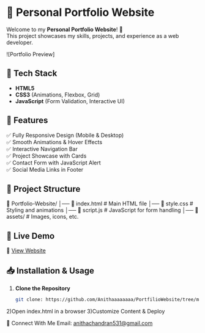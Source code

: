 # 🌟 Personal Portfolio Website

Welcome to my **Personal Portfolio Website**! 🚀  
This project showcases my skills, projects, and experience as a web developer.

![Portfolio Preview]

## 📌 Tech Stack
- **HTML5**  
- **CSS3** (Animations, Flexbox, Grid)  
- **JavaScript** (Form Validation, Interactive UI)  

## 🎨 Features
✅ Fully Responsive Design (Mobile & Desktop)  
✅ Smooth Animations & Hover Effects  
✅ Interactive Navigation Bar  
✅ Project Showcase with Cards  
✅ Contact Form with JavaScript Alert  
✅ Social Media Links in Footer  

## 📂 Project Structure
📁 Portfolio-Website/ │── 📄 index.html # Main HTML file │── 📄 style.css # Styling and animations │── 📄 script.js # JavaScript for form handling │── 📂 assets/ # Images, icons, etc.


## 🚀 Live Demo
🔗 [View Website](your-live-demo-link-here)

## 📥 Installation & Usage
1. **Clone the Repository**  
   ```sh
   git clone: https://github.com/Anithaaaaaaaa/PortfilioWebsite/tree/main

2)Open index.html in a browser
3)Customize Content & Deploy

🔗 Connect With Me
Email: anithachandran531@gmail.com
